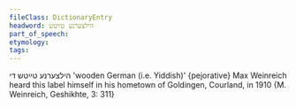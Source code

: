 ```yaml
---
fileClass: DictionaryEntry
headword: הילצערנע טײַטש
part_of_speech: 
etymology: 
tags: 
---
```

הילצערנע טײַטש
די
'wooden German (i.e. Yiddish)'
{pejorative}
Max Weinreich heard this label himself in his hometown of Goldingen, Courland, in 1910 {M. Weinreich, Geshikhte, 3: 311}